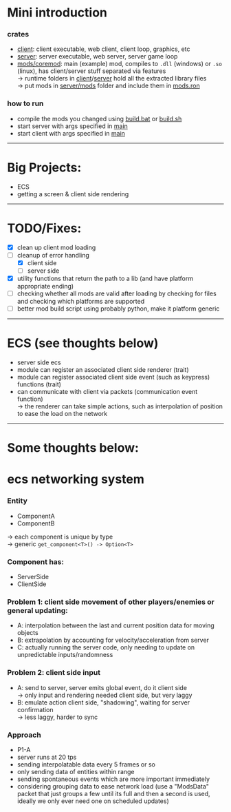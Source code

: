 # Mini introduction
### crates
- [client](../client): client executable, web client, client loop, graphics, etc
- [server](../server): server executable, web server, server game loop
- [mods/coremod](../mods/coremod): main (example) mod, compiles to `.dll` (windows) or `.so` (linux), has client/server stuff separated via features<br>
-> runtime folders in [client](../client/runtime)/[server](../server/runtime) hold all the extracted library files<br>
-> put mods in [server/mods](../server/mods) folder and include them in [mods.ron](../server/mods/profile.ron) 

### how to run
- compile the mods you changed using [build.bat](../mods/coremod/build.bat) or [build.sh](../mods/coremod/build.sh)
- start server with args specified in [main](../server/src/main.rs)
- start client with args specified in [main](../client/src/main.rs)

---
# Big Projects:
- ECS
- getting a screen & client side rendering
---
# TODO/Fixes:
- [x] clean up client mod loading
- [ ] cleanup of error handling
  - [x] client side
  - [ ] server side
- [x] utility functions that return the path to a lib (and have platform appropriate ending)
- [ ] checking whether all mods are valid after loading by checking for files and checking which platforms are supported
- [ ] better mod build script using probably python, make it platform  generic

---
# ECS (see thoughts below)
- server side ecs
- module can register an associated client side renderer (trait)
- module can register associated client side event (such as keypress) functions (trait)
- can communicate with client via packets (communication event function)<br>
  -> the renderer can take simple actions, such as interpolation of position
to ease the load on the network
---
# Some thoughts below:
# ecs networking system

### Entity
- ComponentA
- ComponentB

-> each component is unique by type<br>
-> generic `get_component<T>() -> Option<T>`

### Component has:
- ServerSide
- ClientSide

### Problem 1: client side movement of other players/enemies or general updating:
- A: interpolation between the last and current position data for moving objects
- B: extrapolation by accounting for velocity/acceleration from server
- C: actually running the server code, only needing to update on unpredictable inputs/randomness

### Problem 2: client side input
- A: send to server, server emits global event, do it client side<br>
  -> only input and rendering needed client side, but very laggy
- B: emulate action client side, "shadowing", waiting for server confirmation<br>
  -> less laggy, harder to sync

### Approach
- P1-A
- server runs at 20 tps
- sending interpolatable data every 5 frames or so
- only sending data of entities within range
- sending spontaneous events which are more important immediately
- considering grouping data to ease network load 
(use a "ModsData" packet that just groups a few until its full and then a 
second is used, ideally we only ever need one on scheduled updates)